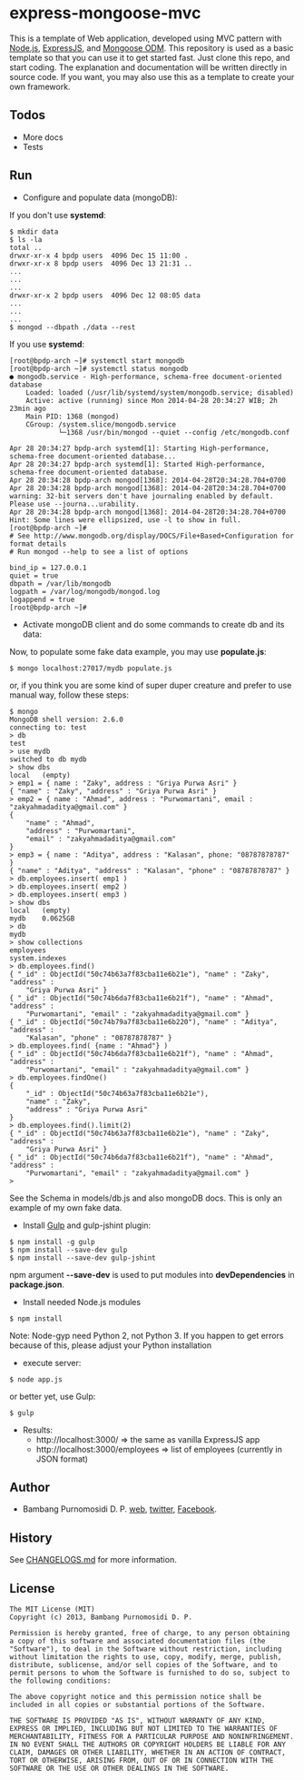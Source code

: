 express-mongoose-mvc
====================

This is a template of Web application, developed using MVC pattern with [Node.js](http://nodejs.org), [ExpressJS](http://expressjs.com), and [Mongoose ODM](http://mongoosejs.com). This repository is used as a basic template so that you can use it to get started fast. Just clone this repo, and start coding. The explanation and documentation will be written directly in source code. If you want, you may also use this as a template to create your own framework.

Todos
-----
* More docs 
* Tests

Run
---

* Configure and populate data (mongoDB):

If you don't use **systemd**:

~~~
$ mkdir data
$ ls -la
total ..
drwxr-xr-x 4 bpdp users  4096 Dec 15 11:00 .
drwxr-xr-x 8 bpdp users  4096 Dec 13 21:31 ..
...
...
...
drwxr-xr-x 2 bpdp users  4096 Dec 12 08:05 data
...
...
...
$ mongod --dbpath ./data --rest
~~~

If you use **systemd**:

~~~
[root@bpdp-arch ~]# systemctl start mongodb
[root@bpdp-arch ~]# systemctl status mongodb
● mongodb.service - High-performance, schema-free document-oriented database
	Loaded: loaded (/usr/lib/systemd/system/mongodb.service; disabled)
	Active: active (running) since Mon 2014-04-28 20:34:27 WIB; 2h 23min ago
	Main PID: 1368 (mongod)
	CGroup: /system.slice/mongodb.service
	        └─1368 /usr/bin/mongod --quiet --config /etc/mongodb.conf

Apr 28 20:34:27 bpdp-arch systemd[1]: Starting High-performance, schema-free document-oriented database...
Apr 28 20:34:27 bpdp-arch systemd[1]: Started High-performance, schema-free document-oriented database.
Apr 28 20:34:28 bpdp-arch mongod[1368]: 2014-04-28T20:34:28.704+0700
Apr 28 20:34:28 bpdp-arch mongod[1368]: 2014-04-28T20:34:28.704+0700 warning: 32-bit servers don't have journaling enabled by default. Please use --journa...urability.
Apr 28 20:34:28 bpdp-arch mongod[1368]: 2014-04-28T20:34:28.704+0700
Hint: Some lines were ellipsized, use -l to show in full.
[root@bpdp-arch ~]#
# See http://www.mongodb.org/display/DOCS/File+Based+Configuration for format details
# Run mongod --help to see a list of options

bind_ip = 127.0.0.1
quiet = true
dbpath = /var/lib/mongodb
logpath = /var/log/mongodb/mongod.log
logappend = true
[root@bpdp-arch ~]# 
~~~

* Activate mongoDB client and do some commands to create db and its data:

Now, to populate some fake data example, you may use **populate.js**:

~~~
$ mongo localhost:27017/mydb populate.js
~~~

or, if you think you are some kind of super duper creature and prefer to use manual way, follow these steps:

~~~
$ mongo
MongoDB shell version: 2.6.0
connecting to: test
> db
test
> use mydb
switched to db mydb
> show dbs
local	(empty)
> emp1 = { name : "Zaky", address : "Griya Purwa Asri" }
{ "name" : "Zaky", "address" : "Griya Purwa Asri" }
> emp2 = { name : "Ahmad", address : "Purwomartani", email : "zakyahmadaditya@gmail.com" }
{
	"name" : "Ahmad",
	"address" : "Purwomartani",
	"email" : "zakyahmadaditya@gmail.com"
}
> emp3 = { name : "Aditya", address : "Kalasan", phone: "08787878787" }
{ "name" : "Aditya", "address" : "Kalasan", "phone" : "08787878787" }
> db.employees.insert( emp1 )
> db.employees.insert( emp2 )
> db.employees.insert( emp3 )
> show dbs
local	(empty)
mydb	0.0625GB
> db
mydb
> show collections
employees
system.indexes
> db.employees.find()
{ "_id" : ObjectId("50c74b63a7f83cba11e6b21e"), "name" : "Zaky", "address" : 
	"Griya Purwa Asri" }
{ "_id" : ObjectId("50c74b6da7f83cba11e6b21f"), "name" : "Ahmad", "address" : 
	"Purwomartani", "email" : "zakyahmadaditya@gmail.com" }
{ "_id" : ObjectId("50c74b79a7f83cba11e6b220"), "name" : "Aditya", "address" : 
	"Kalasan", "phone" : "08787878787" }
> db.employees.find( {name : "Ahmad"} )
{ "_id" : ObjectId("50c74b6da7f83cba11e6b21f"), "name" : "Ahmad", "address" : 
	"Purwomartani", "email" : "zakyahmadaditya@gmail.com" }
> db.employees.findOne()
{
	"_id" : ObjectId("50c74b63a7f83cba11e6b21e"),
	"name" : "Zaky",
	"address" : "Griya Purwa Asri"
}
> db.employees.find().limit(2)
{ "_id" : ObjectId("50c74b63a7f83cba11e6b21e"), "name" : "Zaky", "address" : 
	"Griya Purwa Asri" }
{ "_id" : ObjectId("50c74b6da7f83cba11e6b21f"), "name" : "Ahmad", "address" : 
	"Purwomartani", "email" : "zakyahmadaditya@gmail.com" }
> 
~~~

See the Schema in models/db.js and also mongoDB docs. This is only an example of my own fake data.

* Install [Gulp](http://gulpjs.com) and gulp-jshint plugin:

~~~
$ npm install -g gulp
$ npm install --save-dev gulp
$ npm install --save-dev gulp-jshint
~~~

npm argument **--save-dev** is used to put modules into **devDependencies** in **package.json**.

* Install needed Node.js modules

~~~
$ npm install
~~~

Note: 
Node-gyp need Python 2, not Python 3. If you happen to get errors
because of this, please adjust your Python installation

* execute server:

~~~
$ node app.js
~~~

or better yet, use Gulp:

~~~
$ gulp
~~~

* Results:
	* http://localhost:3000/ => the same as vanilla ExpressJS app
	* http://localhost:3000/employees => list of employees (currently in JSON
format)

Author
------

* Bambang Purnomosidi D. P. [web](http://bpdp.name), [twitter](http://twitter.com/#!/bpdp), [Facebook](http://www.facebook.com/bambangpdp).

History
-------

See [CHANGELOGS.md](CHANGELOGS.md) for more information.


License
-------

~~~
The MIT License (MIT)
Copyright (c) 2013, Bambang Purnomosidi D. P.

Permission is hereby granted, free of charge, to any person obtaining a copy of this software and associated documentation files (the "Software"), to deal in the Software without restriction, including without limitation the rights to use, copy, modify, merge, publish, distribute, sublicense, and/or sell copies of the Software, and to permit persons to whom the Software is furnished to do so, subject to the following conditions:

The above copyright notice and this permission notice shall be included in all copies or substantial portions of the Software.

THE SOFTWARE IS PROVIDED "AS IS", WITHOUT WARRANTY OF ANY KIND, EXPRESS OR IMPLIED, INCLUDING BUT NOT LIMITED TO THE WARRANTIES OF MERCHANTABILITY, FITNESS FOR A PARTICULAR PURPOSE AND NONINFRINGEMENT. IN NO EVENT SHALL THE AUTHORS OR COPYRIGHT HOLDERS BE LIABLE FOR ANY CLAIM, DAMAGES OR OTHER LIABILITY, WHETHER IN AN ACTION OF CONTRACT, TORT OR OTHERWISE, ARISING FROM, OUT OF OR IN CONNECTION WITH THE SOFTWARE OR THE USE OR OTHER DEALINGS IN THE SOFTWARE.
~~~
